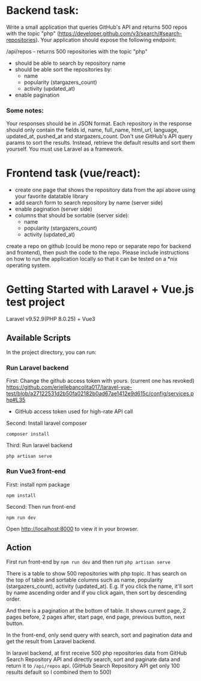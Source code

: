 # Backend task:
Write a small application that queries GitHub's API and returns 500 repos with the topic "php" (https://developer.github.com/v3/search/#search-repositories). Your application should expose the following endpoint:

/api/repos - returns 500 repositories with the topic "php"
- should be able to search by repository name
- should be able sort the repositories by:
    - name
    - popularity (stargazers_count)
    - activity (updated_at)
- enable pagination

### Some notes:
Your responses should be in JSON format. Each repository in the response should only contain the fields id, name, full_name, html_url, language, updated_at, pushed_at and stargazers_count.
Don't use GitHub's API query params to sort the results. Instead, retrieve the default results and sort them yourself.
You must use Laravel as a framework.


# Frontend task (vue/react):
- create one page that shows the repository data from the api above using your favorite datatable library
- add search form to search repository by name (server side)
- enable pagination (server side)
- columns that should be sortable (server side):
    - name
    - popularity (stargazers_count)
    - activity (updated_at)

create a repo on github (could be mono repo or separate repo for backend and frontend), then push the code to the repo.
Please include instructions on how to run the application locally so that it can be tested on a *nix operating system.

# Getting Started with Laravel + Vue.js test project

Laravel v9.52.9(PHP 8.0.25) + Vue3 

## Available Scripts

In the project directory, you can run:

### Run Laravel backend

First: Change the github access token with yours. (current one has revoked)
https://github.com/eriellebancolita017/laravel-vue-test/blob/a27122531d2b50fa02182b0ad67ae1412e9d615c/config/services.php#L35

- GitHub access token used for high-rate API call

Second: Install laravel composer
```
composer install
```
Third: Run laravel backend

```
php artisan serve
```


### Run Vue3 front-end

First: install npm package

```
npm install
```

Second: Then run front-end

```
npm run dev
```

Open [http://localhost:8000](http://localhost:8000) to view it in your browser.

## Action

First run front-end by `npm run dev` and then run `php artisan serve`

There is a table to show 500 repositories with php topic. 
It has search on the top of table and sortable columns such as name, popularity (stargazers_count), activity (updated_at).
E.g. If you click the name, it'll sort by name ascending order and if you click again, then sort by descending order.

And there is a pagination at the bottom of table. It shows current page, 2 pages before, 2 pages after, start page, end page, previous button, next button. 

In the front-end, only send query with search, sort and pagination data and get the result from Laravel backend.

In laravel backend, at first receive 500 php repositories data from GitHub Search Repository API and directly search, sort and paginate data and return it to `/api/repos` api. (GitHub Search Repository API get only 100 results default so I combined them to 500)



